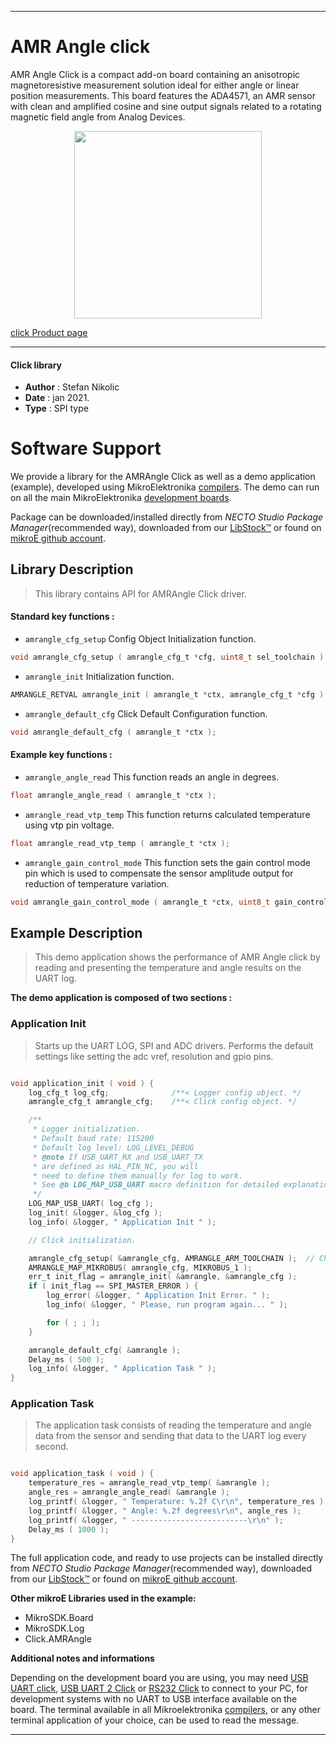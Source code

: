 
---
# AMR Angle click

AMR Angle Click is a compact add-on board containing an anisotropic magnetoresistive measurement solution ideal for either angle or linear position measurements. This board features the ADA4571, an AMR sensor with clean and amplified cosine and sine output signals related to a rotating magnetic field angle from Analog Devices.

<p align="center">
  <img src="https://download.mikroe.com/images/click_for_ide/amr_angle_click.png" height=300px>
</p>

[click Product page](https://www.mikroe.com/amr-angle-click)

---


#### Click library

- **Author**        : Stefan Nikolic
- **Date**          : jan 2021.
- **Type**          : SPI type


# Software Support

We provide a library for the AMRAngle Click
as well as a demo application (example), developed using MikroElektronika
[compilers](https://www.mikroe.com/necto-studio).
The demo can run on all the main MikroElektronika [development boards](https://www.mikroe.com/development-boards).

Package can be downloaded/installed directly from *NECTO Studio Package Manager*(recommended way), downloaded from our [LibStock&trade;](https://libstock.mikroe.com) or found on [mikroE github account](https://github.com/MikroElektronika/mikrosdk_click_v2/tree/master/clicks).

## Library Description

> This library contains API for AMRAngle Click driver.

#### Standard key functions :

- `amrangle_cfg_setup` Config Object Initialization function.
```c
void amrangle_cfg_setup ( amrangle_cfg_t *cfg, uint8_t sel_toolchain );
```

- `amrangle_init` Initialization function.
```c
AMRANGLE_RETVAL amrangle_init ( amrangle_t *ctx, amrangle_cfg_t *cfg );
```

- `amrangle_default_cfg` Click Default Configuration function.
```c
void amrangle_default_cfg ( amrangle_t *ctx );
```

#### Example key functions :

- `amrangle_angle_read` This function reads an angle in degrees.
```c
float amrangle_angle_read ( amrangle_t *ctx );
```

- `amrangle_read_vtp_temp` This function returns calculated temperature using vtp pin voltage.
```c
float amrangle_read_vtp_temp ( amrangle_t *ctx );
```

- `amrangle_gain_control_mode` This function sets the gain control mode pin which is used to compensate the sensor amplitude output for reduction of temperature variation.
```c
void amrangle_gain_control_mode ( amrangle_t *ctx, uint8_t gain_control );
```

## Example Description

> This demo application shows the performance of AMR Angle click by reading and presenting the temperature and angle results on the UART log.

**The demo application is composed of two sections :**

### Application Init

> Starts up the UART LOG, SPI and ADC drivers. Performs the default settings like setting the adc vref, resolution and gpio pins.

```c

void application_init ( void ) {
    log_cfg_t log_cfg;              /**< Logger config object. */
    amrangle_cfg_t amrangle_cfg;    /**< Click config object. */

    /** 
     * Logger initialization.
     * Default baud rate: 115200
     * Default log level: LOG_LEVEL_DEBUG
     * @note If USB_UART_RX and USB_UART_TX 
     * are defined as HAL_PIN_NC, you will 
     * need to define them manually for log to work. 
     * See @b LOG_MAP_USB_UART macro definition for detailed explanation.
     */
    LOG_MAP_USB_UART( log_cfg );
    log_init( &logger, &log_cfg );
    log_info( &logger, " Application Init " );

    // Click initialization.

    amrangle_cfg_setup( &amrangle_cfg, AMRANGLE_ARM_TOOLCHAIN );  // Change when switching profile
    AMRANGLE_MAP_MIKROBUS( amrangle_cfg, MIKROBUS_1 );
    err_t init_flag = amrangle_init( &amrangle, &amrangle_cfg );
    if ( init_flag == SPI_MASTER_ERROR ) {
        log_error( &logger, " Application Init Error. " );
        log_info( &logger, " Please, run program again... " );

        for ( ; ; );
    }

    amrangle_default_cfg( &amrangle );
    Delay_ms ( 500 );
    log_info( &logger, " Application Task " );
}

```

### Application Task

> The application task consists of reading the temperature and angle data from the sensor and sending that data to the UART log every second.

```c

void application_task ( void ) {
    temperature_res = amrangle_read_vtp_temp( &amrangle );
    angle_res = amrangle_angle_read( &amrangle );
    log_printf( &logger, " Temperature: %.2f C\r\n", temperature_res );
    log_printf( &logger, " Angle: %.2f degrees\r\n", angle_res );
    log_printf( &logger, " --------------------------\r\n" );
    Delay_ms ( 1000 );
}

```

The full application code, and ready to use projects can be installed directly from *NECTO Studio Package Manager*(recommended way), downloaded from our [LibStock&trade;](https://libstock.mikroe.com) or found on [mikroE github account](https://github.com/MikroElektronika/mikrosdk_click_v2/tree/master/clicks).

**Other mikroE Libraries used in the example:**

- MikroSDK.Board
- MikroSDK.Log
- Click.AMRAngle

**Additional notes and informations**

Depending on the development board you are using, you may need
[USB UART click](https://shop.mikroe.com/usb-uart-click),
[USB UART 2 Click](https://shop.mikroe.com/usb-uart-2-click) or
[RS232 Click](https://shop.mikroe.com/rs232-click) to connect to your PC, for
development systems with no UART to USB interface available on the board. The
terminal available in all Mikroelektronika
[compilers](https://shop.mikroe.com/compilers), or any other terminal application
of your choice, can be used to read the message.

---

